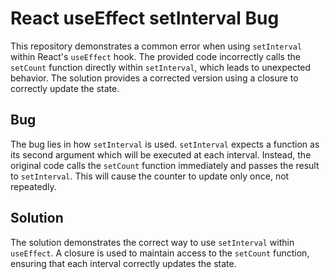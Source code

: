 # React useEffect setInterval Bug

This repository demonstrates a common error when using `setInterval` within React's `useEffect` hook.  The provided code incorrectly calls the `setCount` function directly within `setInterval`, which leads to unexpected behavior. The solution provides a corrected version using a closure to correctly update the state.

## Bug
The bug lies in how `setInterval` is used.  `setInterval` expects a function as its second argument which will be executed at each interval.  Instead, the original code calls the `setCount` function immediately and passes the result to `setInterval`. This will cause the counter to update only once, not repeatedly.

## Solution
The solution demonstrates the correct way to use `setInterval` within `useEffect`.  A closure is used to maintain access to the `setCount` function, ensuring that each interval correctly updates the state.